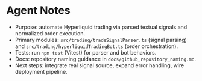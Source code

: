 # Agent Notes

- Purpose: automate Hyperliquid trading via parsed textual signals and normalized order execution.
- Primary modules: `src/trading/tradeSignalParser.ts` (signal parsing) and `src/trading/hyperliquidTradingBot.ts` (order orchestration).
- Tests: run `npm test` (Vitest) for parser and bot behaviors.
- Docs: repository naming guidance in `docs/github_repository_naming.md`.
- Next steps: integrate real signal source, expand error handling, wire deployment pipeline.
